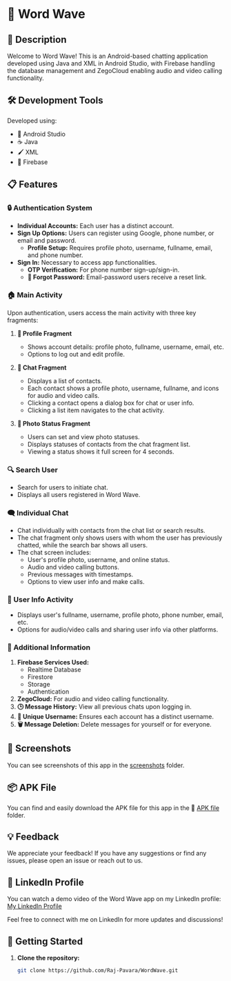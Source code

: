 # 🌊 Word Wave

## 📜 Description

Welcome to Word Wave! This is an Android-based chatting application developed using Java and XML in Android Studio, with Firebase handling the database management and ZegoCloud enabling audio and video calling functionality.

## 🛠️ Development Tools

Developed using:
- 📱 Android Studio
- ☕ Java
- 🖌️ XML
- 💾 Firebase

## 📋 Features

### 🔒 Authentication System

- **Individual Accounts:** Each user has a distinct account.
- **Sign Up Options:** Users can register using Google, phone number, or email and password.
  - **Profile Setup:** Requires profile photo, username, fullname, email, and phone number.
- **Sign In:** Necessary to access app functionalities.
  - **OTP Verification:** For phone number sign-up/sign-in.
  - **🔑 Forgot Password:** Email-password users receive a reset link.

### 🏠 Main Activity

Upon authentication, users access the main activity with three key fragments:

1. **👤 Profile Fragment**
   - Shows account details: profile photo, fullname, username, email, etc.
   - Options to log out and edit profile.

2. **💬 Chat Fragment**
   - Displays a list of contacts.
   - Each contact shows a profile photo, username, fullname, and icons for audio and video calls.
   - Clicking a contact opens a dialog box for chat or user info.
   - Clicking a list item navigates to the chat activity.

3. **📸 Photo Status Fragment**
   - Users can set and view photo statuses.
   - Displays statuses of contacts from the chat fragment list.
   - Viewing a status shows it full screen for 4 seconds.

### 🔍 Search User

- Search for users to initiate chat.
- Displays all users registered in Word Wave.

### 🗨️ Individual Chat

- Chat individually with contacts from the chat list or search results.
- The chat fragment only shows users with whom the user has previously chatted, while the search bar shows all users.
- The chat screen includes:
  - User's profile photo, username, and online status.
  - Audio and video calling buttons.
  - Previous messages with timestamps.
  - Options to view user info and make calls.

### 📇 User Info Activity

- Displays user's fullname, username, profile photo, phone number, email, etc.
- Options for audio/video calls and sharing user info via other platforms.

### 📌 Additional Information

1. **Firebase Services Used:**
   - Realtime Database
   - Firestore
   - Storage
   - Authentication
2. **ZegoCloud:** For audio and video calling functionality.
3. **🕒 Message History:** View all previous chats upon logging in.
4. **🔑 Unique Username:** Ensures each account has a distinct username.
5. **🗑️ Message Deletion:** Delete messages for yourself or for everyone.

## 📸 Screenshots

You can see screenshots of this app in the [screenshots](https://github.com/Raj-Pavara/WordWave/tree/main/screenshots) folder.

## 📦 APK File

You can find and easily download the APK file for this app in the 📁 [APK file](https://github.com/Raj-Pavara/WordWave/tree/main/APK%20file) folder.

## 💡 Feedback

We appreciate your feedback! If you have any suggestions or find any issues, please open an issue or reach out to us.

## 🔗 LinkedIn Profile

You can watch a demo video of the Word Wave app on my LinkedIn profile: [My LinkedIn Profile](https://www.linkedin.com/in/raj-pavara-6b65262aa?utm_source=share&utm_campaign=share_via&utm_content=profile&utm_medium=android_app)

Feel free to connect with me on LinkedIn for more updates and discussions!

## 🚀 Getting Started

1. **Clone the repository:**
   ```bash
   git clone https://github.com/Raj-Pavara/WordWave.git

